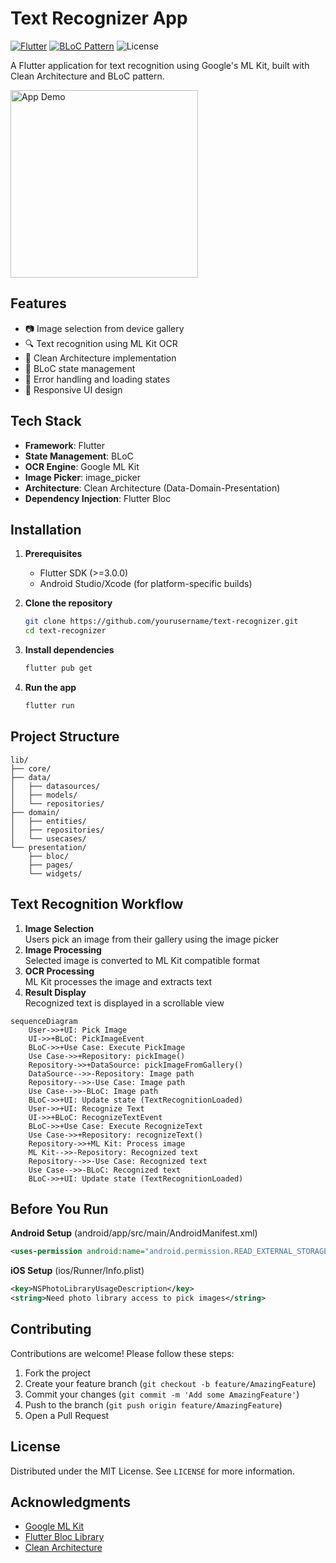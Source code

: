 # Text Recognizer App

[![Flutter](https://img.shields.io/badge/Flutter-%2302569B.svg?logo=Flutter&logoColor=white)](https://flutter.dev)
[![BLoC Pattern](https://img.shields.io/badge/Architecture-BLoC%20Pattern-blue)](https://bloclibrary.dev)
![License](https://img.shields.io/badge/License-MIT-green)

A Flutter application for text recognition using Google's ML Kit, built with Clean Architecture and BLoC pattern.

<img src="screenshots/demo.gif" width="300" alt="App Demo">

## Features

- 📷 Image selection from device gallery
- 🔍 Text recognition using ML Kit OCR
- 🎯 Clean Architecture implementation
- 🧩 BLoC state management
- 🚦 Error handling and loading states
- 📱 Responsive UI design

## Tech Stack

- **Framework**: Flutter
- **State Management**: BLoC
- **OCR Engine**: Google ML Kit
- **Image Picker**: image_picker
- **Architecture**: Clean Architecture (Data-Domain-Presentation)
- **Dependency Injection**: Flutter Bloc

## Installation

1. **Prerequisites**
   - Flutter SDK (>=3.0.0)
   - Android Studio/Xcode (for platform-specific builds)

2. **Clone the repository**
   ```bash
   git clone https://github.com/yourusername/text-recognizer.git
   cd text-recognizer
   ```

3. **Install dependencies**
   ```bash
   flutter pub get
   ```

4. **Run the app**
   ```bash
   flutter run
   ```

## Project Structure

```
lib/
├── core/
├── data/
│   ├── datasources/
│   ├── models/
│   └── repositories/
├── domain/
│   ├── entities/
│   ├── repositories/
│   └── usecases/
└── presentation/
    ├── bloc/
    ├── pages/
    └── widgets/
```

## Text Recognition Workflow

1. **Image Selection**  
   Users pick an image from their gallery using the image picker
2. **Image Processing**  
   Selected image is converted to ML Kit compatible format
3. **OCR Processing**  
   ML Kit processes the image and extracts text
4. **Result Display**  
   Recognized text is displayed in a scrollable view

```mermaid
sequenceDiagram
    User->>+UI: Pick Image
    UI->>+BLoC: PickImageEvent
    BLoC->>+Use Case: Execute PickImage
    Use Case->>+Repository: pickImage()
    Repository->>+DataSource: pickImageFromGallery()
    DataSource-->>-Repository: Image path
    Repository-->>-Use Case: Image path
    Use Case-->>-BLoC: Image path
    BLoC->>+UI: Update state (TextRecognitionLoaded)
    User->>+UI: Recognize Text
    UI->>+BLoC: RecognizeTextEvent
    BLoC->>+Use Case: Execute RecognizeText
    Use Case->>+Repository: recognizeText()
    Repository->>+ML Kit: Process image
    ML Kit-->>-Repository: Recognized text
    Repository-->>-Use Case: Recognized text
    Use Case-->>-BLoC: Recognized text
    BLoC->>+UI: Update state (TextRecognitionLoaded)
```

## Before You Run

**Android Setup** (android/app/src/main/AndroidManifest.xml)
```xml
<uses-permission android:name="android.permission.READ_EXTERNAL_STORAGE"/>
```

**iOS Setup** (ios/Runner/Info.plist)
```xml
<key>NSPhotoLibraryUsageDescription</key>
<string>Need photo library access to pick images</string>
```



## Contributing

Contributions are welcome! Please follow these steps:
1. Fork the project
2. Create your feature branch (`git checkout -b feature/AmazingFeature`)
3. Commit your changes (`git commit -m 'Add some AmazingFeature'`)
4. Push to the branch (`git push origin feature/AmazingFeature`)
5. Open a Pull Request

## License

Distributed under the MIT License. See `LICENSE` for more information.

## Acknowledgments

- [Google ML Kit](https://developers.google.com/ml-kit)
- [Flutter Bloc Library](https://bloclibrary.dev)
- [Clean Architecture](https://blog.cleancoder.com/uncle-bob/2012/08/13/the-clean-architecture.html)

